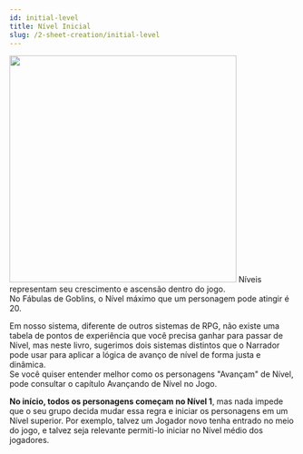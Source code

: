 ```yaml
---
id: initial-level
title: Nível Inicial
slug: /2-sheet-creation/initial-level
---
```


<img src="https://fabulas-e-goblins-book.s3-us-west-2.amazonaws.com/criando-seu-personagem/nivel-inicial.png" width="400"/>
Níveis representam seu crescimento e ascensão dentro do jogo.<br/>
No Fábulas de Goblins, o Nível máximo que um personagem pode atingir é 20.

Em nosso sistema, diferente de outros sistemas de RPG, não existe uma tabela de pontos de experiência que você precisa ganhar para passar de Nível, mas neste livro, sugerimos dois sistemas distintos que o Narrador pode usar para aplicar a lógica de avanço de nível de forma justa e dinâmica.<br/>
Se você quiser entender melhor como os personagens "Avançam" de Nível, pode consultar o capítulo Avançando de Nível no Jogo.

**No início, todos os personagens começam no Nível 1**, mas nada impede que o seu grupo decida mudar essa regra e iniciar os personagens em um Nível superior. 
Por exemplo, talvez um Jogador novo tenha entrado no meio do jogo, e talvez seja relevante permiti-lo iniciar no Nível médio dos jogadores.
